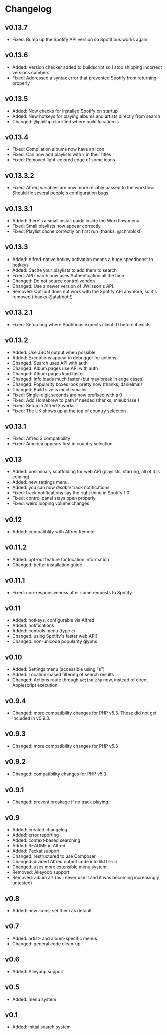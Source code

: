 # Changelog #

## v0.13.7 ##
- Fixed: Bump up the Spotify API version so Spotifious works again

## v0.13.6 ##
- Added: Version checker added to buildscript so I stop shipping incorrect versions numbers
- Fixed: Addressed a syntax error that prevented Spotify from returning properly

## v0.13.5 ##
- Added: Now checks for installed Spotify on startup
- Added: New hotkeys for playing albums and artists directly from search
- Changed: @philihp clarrified where build location is

## v0.13.4 ##
- Fixed: Compilation albums now have an icon
- Fixed: Can now add playlists with `\` in their titles
- Fixed: Removed light-colored edge of some icons

## v0.13.3.2 ##
- Fixed: Alfred variables are now more reliably passed to the workflow. Should
	fix several people's configuration bugs

## v0.13.3.1 ##
- Added: there's a small install guide inside the Workflow menu
- Fixed: Small playlists now appear correctly
- Fixed: Playlist cache correctly on first run (thanks, @chrsblck!)

## v0.13.3 ##
- Added: Alfred-native hotkey activation means a huge speedboost to hotkeys
- Added: Cache your playlists to add them to search
- Fixed: API search now uses Authentication all the time
- Changed: Do not source control vendor/
- Changed: Use a newer version of JWilsson's API.
- Removed: Opt-out does not work with the Spotify API anymore, so it's removed (thanks @atabbott!)

## v0.13.2.1 ##
- Fixed: Setup bug where Spotifious expects client ID before it exists

## v0.13.2 ##
- Added: Use JSON output when possible
- Added: Exceptions appear in debugger for actions
- Changed: Search uses API with auth
- Changed: Album pages use API with auth
- Changed: Album pages load faster
- Changed: Info loads much faster (but may break in edge cases)
- Changed: Popularity boxes look pretty now (thanks, danielma!)
- Changed: Build size is much smaller
- Fixed: Single-digit seconds are now prefixed with a 0
- Fixed: Add Homebrew to path if needed (thanks, mieubrisse!)
- Fixed: Setup in Alfred 3 works
- Fixed: The UK shows up at the top of country selection

## v0.13.1 ##
- Fixed: Alfred 3 compatibility
- Fixed: America appears first in country selection

## v0.13 ##
- Added: preliminary scaffolding for web API (playlists, starring, all of it is coming)
- Added: new settings menu.
- Added: you can now *disable* track notifications
- Fixed: track notifications say the right thing in Spotify 1.0
- Fixed: control panel stays open properly
- Fixed: weird looping volume changes

## v0.12 ##
- Added: compatiblity with Alfred Remote

## v0.11.2 ##
- Added: opt-out feature for location information
- Changed: better installation guide

## v0.11.1 ##
- Fixed: non-responsiveness after some requests to Spotify

## v0.11 ##
- Added: hotkeys, configurable via Alfred
- Added: notifications
- Added: controls menu (type `c`)
- Changed: using Spotify's faster web API!
- Changed: non-unicode popularity glyphs

## v0.10 ##
- Added: Settings menu (accessible using "s")
- Added: Location-based filtering of search results
- Changed: Actions route through `action.php` now, instead of direct Applescript execution.

## v0.9.4 ##
- Changed: more compatibility changes for PHP v5.3. These did not get included in v0.9.3.

## v0.9.3 ##
- Changed: more compatibility changes for PHP v5.3

## v0.9.2 ##
- Changed: compatibility changes for PHP v5.3

## v0.9.1 ##
- Changed: prevent breakage if no track playing.

## v0.9 ##
- Added: created changelog
- Added: error reporting
- Added: context-based searching
- Added: README in Alfred.
- Added: Packal support
- Changed: restructured to use Composer
- Changed: divided Alfred output code into `OhAlfred`
- Changed: uses more extensible menu system.
- Removed: Alleyoop support
- Removed: album art (as I never use it and it was becoming increasingly untested)

## v0.8 ##
- Added: new icons; set them as default

## v0.7 ##
- Added: artist- and album-specific menus
- Changed: general code clean-up

## v0.6 ##
- Added: Alleyoop support

## v0.5 ##
- Added: menu system

## v0.1 ##
- Added: initial search system
